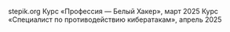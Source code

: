stepik.org
Курс «Профессия — Белый Хакер», март 2025
Курс «Специалист по противодействию кибератакам», апрель 2025
